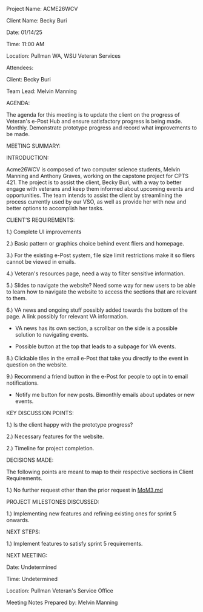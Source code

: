 Project Name: ACME26WCV

Client Name: Becky Buri

Date: 01/14/25

Time: 11:00 AM

Location: Pullman WA, WSU Veteran Services

Attendees:

Client: Becky Buri

Team Lead: Melvin Manning


AGENDA:


The agenda for this meeting is to update the client on the progress of Veteran's e-Post Hub and ensure satisfactory progress is being made. Monthly. Demonstrate prototype progress and record what improvements to be made.


MEETING SUMMARY:


INTRODUCTION:


Acme26WCV is composed of two computer science students, Melvin Manning and Anthony Graves, working on the capstone project for CPTS 421. The project is to assist the client, Becky Buri, with a way to better engage with veterans and keep them informed about upcoming events and opportunities. The team intends to assist the client by streamlining the process currently used by our VSO, as well as provide her with new and better options to accomplish her tasks.


CLIENT'S REQUIREMENTS:


1.) Complete UI improvements

2.) Basic pattern or graphics choice behind event fliers and homepage.

3.) For the existing e-Post system, file size limit restrictions make it so fliers cannot be viewed in emails.

4.) Veteran's resources page, need a way to filter sensitive information.

5.) Slides to navigate the website? Need some way for new users to be able to learn how to navigate the website to access the sections that are relevant to them.

6.) VA news and ongoing stuff possibly added towards the bottom of the page. A link possibly for relevant VA information.
 
 - VA news has its own section, a scrollbar on the side is a possible solution to navigating events.

 - Possible button at the top that leads to a subpage for VA events.

8.) Clickable tiles in the email e-Post that take you directly to the event in question on the website.

9.) Recommend a friend button in the e-Post for people to opt in to email notifications.

 - Notify me button for new posts. Bimonthly emails about updates or new events. 


KEY DISCUSSION POINTS:


1.) Is the client happy with the prototype progress?

2.) Necessary features for the  website.

2.) Timeline for project completion.


DECISIONS MADE:


The following points are meant to map to their respective sections in Client Requirements.

1.) No further request other than the prior request in [MoM3.md](https://github.com/mmanning95/ACME26WCV-Cpts421/blob/main/Meeting%20Minutes/MoM3.md)


PROJECT MILESTONES DISCUSSED:

1.) Implementing new features and refining existing ones for sprint 5 onwards.


NEXT STEPS:


1.) Implement features to satisfy sprint 5 requirements.


NEXT MEETING:


Date: Undetermined

Time: Undetermined

Location: Pullman Veteran's Service Office

Meeting Notes Prepared by: Melvin Manning
